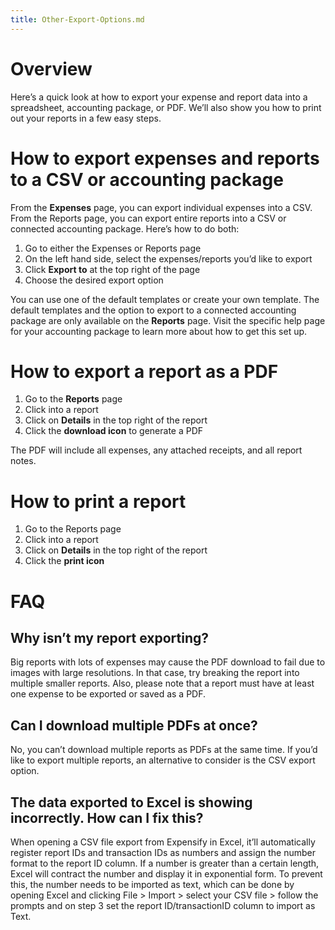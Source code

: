 ```yaml
---
title: Other-Export-Options.md
---
```

# Overview
Here’s a quick look at how to export your expense and report data into a spreadsheet, accounting package, or PDF.  We’ll also show you how to print out your reports in a few easy steps. 

# How to export expenses and reports to a CSV or accounting package
From the **Expenses** page, you can export individual expenses into a CSV. From the Reports page, you can export entire reports into a CSV or connected accounting package. Here’s how to do both:

1. Go to either the Expenses or Reports page
2. On the left hand side, select the expenses/reports you’d like to export
3. Click **Export to** at the top right of the page
4. Choose the desired export option

You can use one of the default templates or create your own template. The default templates and the option to export to a connected accounting package are only available on the **Reports** page. Visit the specific help page for your accounting package to learn more about how to get this set up.

# How to export a report as a PDF
1. Go to the **Reports** page
2. Click into a report
3. Click on **Details** in the top right of the report
4. Click the **download icon** to generate a PDF

The PDF will include all expenses, any attached receipts, and all report notes. 

# How to print a report
1. Go to the Reports page
2. Click into a report
3. Click on **Details** in the top right of the report
4. Click the **print icon**
# FAQ 
## Why isn’t my report exporting?
Big reports with lots of expenses may cause the PDF download to fail due to images with large resolutions. In that case, try breaking the report into multiple smaller reports. Also, please note that a report must have at least one expense to be exported or saved as a PDF.
## Can I download multiple PDFs at once? 
No, you can’t download multiple reports as PDFs at the same time. If you’d like to export multiple reports, an alternative to consider is the CSV export option.
## The data exported to Excel is showing incorrectly. How can I fix this?
When opening a CSV file export from Expensify in Excel, it’ll automatically register report IDs and transaction IDs as numbers and assign the number format to the report ID column. If a number is greater than a certain length, Excel will contract the number and display it in exponential form. To prevent this, the number needs to be imported as text, which can be done by opening Excel and clicking File > Import > select your CSV file > follow the prompts and on step 3 set the report ID/transactionID column to import as Text.
